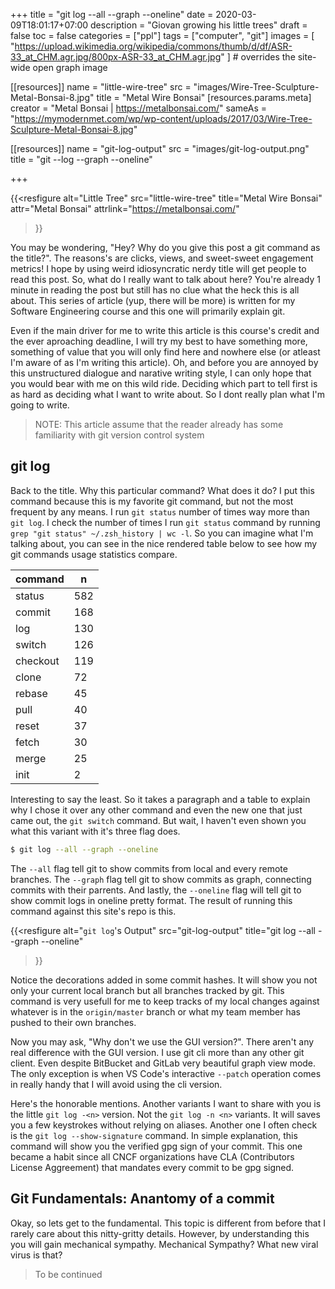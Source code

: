 +++
title = "git log --all --graph --oneline"
date = 2020-03-09T18:01:17+07:00
description = "Giovan growing his little trees"
draft = false
toc = false
categories = ["ppl"]
tags = ["computer", "git"]
images = [
  "https://upload.wikimedia.org/wikipedia/commons/thumb/d/df/ASR-33_at_CHM.agr.jpg/800px-ASR-33_at_CHM.agr.jpg"
] # overrides the site-wide open graph image

[[resources]]
  name = "little-wire-tree"
  src = "images/Wire-Tree-Sculpture-Metal-Bonsai-8.jpg"
  title = "Metal Wire Bonsai"
  [resources.params.meta]
    creator = "Metal Bonsai | https://metalbonsai.com/"
    sameAs = "https://mymodernmet.com/wp/wp-content/uploads/2017/03/Wire-Tree-Sculpture-Metal-Bonsai-8.jpg"

[[resources]]
  name = "git-log-output"
  src = "images/git-log-output.png"
  title = "git --log --graph --oneline"

+++

{{<resfigure
  alt="Little Tree"
  src="little-wire-tree"
  title="Metal Wire Bonsai"
  attr="Metal Bonsai"
  attrlink="https://metalbonsai.com/"
>}}

You may be wondering, "Hey? Why do you give this post a git command as the
title?". The reasons's are clicks, views, and sweet-sweet engagement metrics! I
hope by using weird idiosyncratic nerdy title will get people to read this post.
So, what do I really want to talk about here? You're already 1 minute in reading
the post but still has no clue what the heck this is all about. This series of 
article (yup, there will be more) is written for my Software Engineering course
and this one will primarily explain git.

<!--more-->

Even if the main driver for me to write this article is this course's credit and
the ever aproaching deadline, I will try my best to have something more,
something of value that you will only find here and nowhere else (or atleast I'm
aware of as I'm writing this article). Oh, and before you are annoyed by this
unstructured dialogue and narative writing style, I can only hope that you would
bear with me on this wild ride. Deciding which part to tell first is as hard as
deciding what I want to write about. So I dont really plan what I'm going to
write.

> NOTE: This article assume that the reader already has some familiarity with git
> version control system


## git log

Back to the title. Why this particular command? What does it do? I put this
command because this is my favorite git command, but not the most frequent by
any means. I run `git status` number of times way more than `git log`. I check
the number of times I run `git status` command by running `grep "git status"
~/.zsh_history | wc -l`. So you can imagine what I'm talking about, you can see
in the nice rendered table below to see how my git commands usage statistics
compare.

| command   | n   |
| --------- | --- |
| status    | 582 |
| commit    | 168 |
| log       | 130 |
| switch    | 126 |
| checkout  | 119 |
| clone     |  72 |
| rebase    |  45 |
| pull      |  40 |
| reset     |  37 |
| fetch     |  30 |
| merge     |  25 |
| init      |   2 |

Interesting to say the least. So it takes a paragraph and a table to explain why
I chose it over any other command and even the new one that just came out, the
`git switch` command. But wait, I haven't even shown you what this variant with
it's three flag does.

```bash
$ git log --all --graph --oneline
```

The `--all` flag tell git to show commits from local and every remote branches.
The `--graph` flag tell git to show commits as graph, connecting commits with
their parrents. And lastly, the `--oneline` flag will tell git to show commit
logs in oneline pretty format. The result of running this command against this
site's repo is this.

{{<resfigure
  alt="`git log`'s Output"
  src="git-log-output"
  title="git log --all --graph --oneline"
>}}

Notice the decorations added in some commit hashes. It will show you not only
your current local branch but all branches tracked by git. This command is very
usefull for me to keep tracks of my local changes against whatever is in the
`origin/master` branch or what my team member has pushed to their own branches.

Now you may ask, "Why don't we use the GUI version?". There aren't any real
difference with the GUI version. I use git cli more than any other git client.
Even despite BitBucket and GitLab very beautiful graph view mode. The only
exception is when VS Code's interactive `--patch` operation comes in really
handy that I will avoid using the cli version.

Here's the honorable mentions. Another variants I want to share with you is the
little `git log -<n>` version. Not the `git log -n <n>` variants. It will saves
you a few keystrokes without relying on aliases. Another one I often check is
the `git log --show-signature` command. In simple explanation, this command will
show you the verified gpg sign of your commit. This one became a habit since
all CNCF organizations have CLA (Contributors License Aggreement) that mandates
every commit to be gpg signed.

## Git Fundamentals: Anantomy of a commit

Okay, so lets get to the fundamental. This topic is different from before that
I rarely care about this nitty-gritty details. However, by understanding this
you will gain mechanical sympathy. Mechanical Sympathy? What new viral virus is
that?

> To be continued
